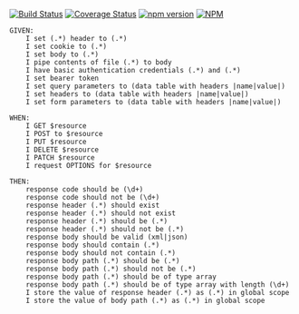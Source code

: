 [![Build Status](https://travis-ci.org/thyagoluciano/e2e-api-cucumber.svg?branch=master)](https://travis-ci.org/thyagoluciano/e2e-api-cucumber)
[![Coverage Status](https://coveralls.io/repos/github/thyagoluciano/e2e-api-cucumber/badge.svg?branch=master)](https://coveralls.io/github/thyagoluciano/e2e-api-cucumber?branch=master)
[![npm version](https://badge.fury.io/js/e2e-api-cucumber.svg)](https://badge.fury.io/js/e2e-api-cucumber)
[![NPM](https://nodei.co/npm/e2e-api-cucumber.png)](https://nodei.co/npm/e2e-api-cucumber/)


```
GIVEN:
    I set (.*) header to (.*)
    I set cookie to (.*)
    I set body to (.*)
    I pipe contents of file (.*) to body
    I have basic authentication credentials (.*) and (.*)
    I set bearer token
    I set query parameters to (data table with headers |name|value|)
    I set headers to (data table with headers |name|value|)
    I set form parameters to (data table with headers |name|value|)

WHEN:
    I GET $resource
    I POST to $resource
    I PUT $resource
    I DELETE $resource
    I PATCH $resource
    I request OPTIONS for $resource

THEN:
    response code should be (\d+)
    response code should not be (\d+)
    response header (.*) should exist
    response header (.*) should not exist
    response header (.*) should be (.*)
    response header (.*) should not be (.*)
    response body should be valid (xml|json)
    response body should contain (.*)
    response body should not contain (.*)
    response body path (.*) should be (.*)
    response body path (.*) should not be (.*)
    response body path (.*) should be of type array
    response body path (.*) should be of type array with length (\d+)
    I store the value of response header (.*) as (.*) in global scope
    I store the value of body path (.*) as (.*) in global scope
```
